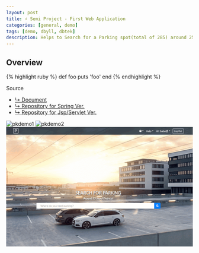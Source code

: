 ```yaml
---
layout: post
title: ♯ Semi Project - First Web Application
categories: [general, demo]
tags: [demo, dbyll, dbtek]
description: Helps to Search for a Parking spot(total of 285) around 25 Districts of Seoul (19.10.09)
---
```


## Overview
{% highlight ruby %}
def foo
  puts 'foo'
end
{% endhighlight %}

Source
- [↳ Document](https://jnuho.github.io/ParkingSpring)
- [↳ Repository for Spring Ver.](https://github.com/fggo/ParkingSpring)
- [↳ Repository for Jsp/Servlet Ver.](https://github.com/fggo/Parking)


![pkdemo1](/assets/images/pkdemo1.gif)
![pkdemo2](/assets/images/pkdemo2.gif)
![pkdemo3](/assets/images/pkdemo3.gif)
